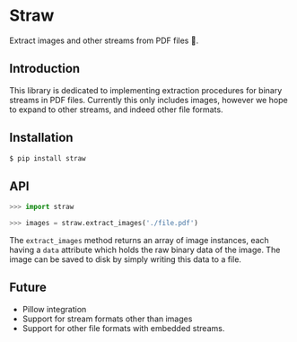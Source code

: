 # Straw

Extract images and other streams from PDF files 🐍.


## Introduction

This library is dedicated to implementing extraction procedures for binary streams in PDF files. Currently this only includes images, however we hope to expand to other streams, and indeed other file formats.


## Installation

```sh
$ pip install straw
```


## API

```py
>>> import straw

>>> images = straw.extract_images('./file.pdf')
```

The `extract_images` method returns an array of image instances, each having a `data` attribute which holds the raw binary data of the image. The image can be saved to disk by simply writing this data to a file. 


## Future

* Pillow integration
* Support for stream formats other than images
* Support for other file formats with embedded streams.
